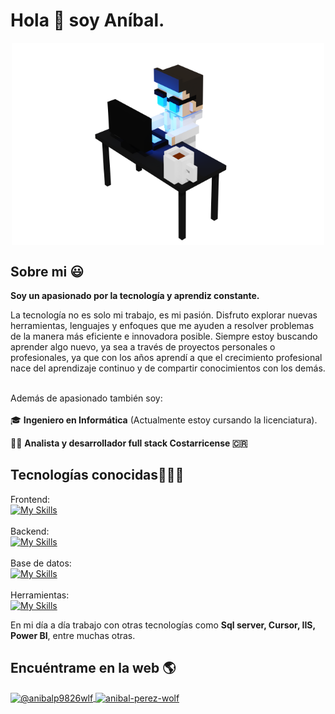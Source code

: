 
<h1>
  Hola 👋 soy Aníbal.
</h1>

<div align="center" width="300">
  <img  align="center" width="500" src="https://github.com/AnibalPw/AnibalPw/blob/b2397e27ee763f211c4a5f4fae77b363587f6898/An%C3%ADbal_voxel.png" alt="banner Aníbal Voxel - Ingeniero en informatica.">
</div>

<h2>Sobre mi 😃</h2>

<p align="left"  style="max-width: 700px;">
  
  <strong>Soy un apasionado por la tecnología y aprendiz constante.</strong><br>

  <span align="left"  style="margin-right: 100px;"> 
  La tecnología no es solo mi trabajo, es mi pasión. Disfruto explorar nuevas herramientas, lenguajes y enfoques que me ayuden a  resolver problemas de la manera más eficiente e innovadora posible. Siempre estoy buscando aprender algo nuevo, ya sea a través de proyectos personales o profesionales, ya que con los años aprendí a que el crecimiento profesional nace del aprendizaje continuo y de compartir conocimientos con los demás.<br><br>
  </span>

  Además de apasionado también soy:<br><br>
  🎓 <strong>Ingeniero en Informática</strong> (Actualmente estoy cursando la licenciatura).<br>

  👨‍💻 <strong>Analista y desarrollador full stack Costarricense 🇨🇷</strong><br>

 
</p>

<h2 >Tecnologías conocidas👨🏻‍💻</h2>

Frontend:</br>
[![My Skills](https://skillicons.dev/icons?i=html,css,js,ts,angular,astro,react,nextjs,redux,tailwind,bootstrap,jquery&perline=15)](https://skillicons.dev)
</br></br>
Backend:</br>
[![My Skills](https://skillicons.dev/icons?i=cs,dotnet,js,ts,nodejs,express,bun,arduino&perline=10)](https://skillicons.dev)
</br></br>
Base de datos:</br>
[![My Skills](https://skillicons.dev/icons?i=mongodb,mysql&perline=6)](https://skillicons.dev)
</br></br>
Herramientas:</br>
[![My Skills](https://skillicons.dev/icons?i=git,github,npm,postman,bash,powershell,vscode,visualstudio&perline=10)](https://skillicons.dev)
</br>
<p align="left"  style="max-width: 700px;">
  En mi día a día trabajo con otras tecnologías como <strong>Sql server, Cursor, IIS, Power BI</strong>, entre muchas otras.
</p> 

<h2>Encuéntrame en la web 🌎</h2>

<p align="left">
 <a href = "mailto:anibalp9826wlf@gmail.com" target="_blank">
   <img align="center" src="https://img.shields.io/badge/Gmail-D14836?style=for-the-badge&logo=gmail&logoColor=white" alt="@anibalp9826wlf"  />
 </a>

  <a href="https://www.linkedin.com/in/anibal-perez-wolf/" target="_blank">
  <img align="center" src="https://img.shields.io/badge/LinkedIn-0077B5?style=for-the-badge&logo=linkedin&logoColor=white" alt="anibal-perez-wolf"/>
  </a>
</p>
